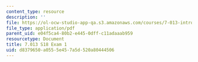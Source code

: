 ```yaml
---
content_type: resource
description: ''
file: https://ol-ocw-studio-app-qa.s3.amazonaws.com/courses/7-013-introductory-biology-spring-2018/d8379650a0555e457a5d520a80444506_MIT7_013s18_E1Q.pdf
file_type: application/pdf
parent_uid: e04f5ca4-80b2-e445-0dff-c11adaaab959
resourcetype: Document
title: 7.013 S18 Exam 1
uid: d8379650-a055-5e45-7a5d-520a80444506
---
```

